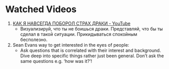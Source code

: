 # Watched Videos

1. [КАК Я НАВСЕГДА ПОБОРОЛ СТРАХ ДРАКИ - YouTube](https://www.youtube.com/watch?v=LmJtTYEjbiM)
	- Визуализируй, что ты не боишься драки. Представляй, что бы ты сделал в такой ситуации. Прикидываться спокойным бесполезно.
2. Sean Evans way to get interested in the eyes of people:
	- Ask questions that is correlated with their interest and background. Dive deep into specific things rather just been general. Don’t ask the same questions e.g. ‘how was it?’!
